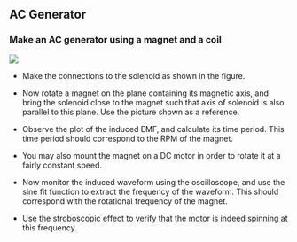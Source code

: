 AC Generator
---

### Make an AC generator using a magnet and a coil

![](file:///android_asset/DOC_HTML/apps/images/schematics/acgen.png@100%|auto)

* Make the connections to the solenoid as shown in the figure.

* Now rotate a magnet on the plane containing its magnetic axis, and bring the solenoid close to the magnet such that axis of solenoid is also parallel to this plane. Use the picture shown as a reference.

* Observe the plot of the induced EMF, and calculate its time period. This time period should correspond to the RPM of the magnet.

* You may also mount the magnet on a DC motor in order to rotate it at a fairly constant speed.

* Now monitor the induced waveform using the oscilloscope, and use the sine fit function to extract the frequency of the waveform. This should correspond with the rotational frequency of the magnet.

* Use the stroboscopic effect to verify that the motor is indeed spinning at this frequency.

